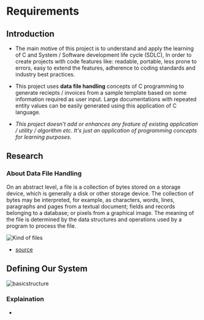 # Requirements

## Introduction

* The main motive of this project is to understand and apply the learning of C and System / Software development life cycle (SDLC), In order to create projects with code features like: readable, portable, less prone to errors, easy to extend the features, adherence to coding standards and industry best practices.

* This project uses **data file handling** concepts of C programming to generate reciepts / invoices from a sample template based on some information required as user input. Large documentations with repeated entity values can be easily generated using this application of C language.

* *This project doesn't add or enhances any feature of existing application / utility / algorithm etc. It's just an application of programming concepts for learning purposes.*

## Research

### About Data File Handling

On an abstract level, a file is a collection of bytes stored on a storage device, which is generally a disk or other storage device. The collection of bytes may be interpreted, for example, as characters, words, lines, paragraphs and pages from a textual document; fields and records belonging to a database; or pixels from a graphical image. The meaning of the file is determined by the data structures and operations used by a program to process the file.

![Kind of files](https://www.mycplus.com/mycplus/wp-content/uploads/2008/09/file_handling_c.png)

* [source](https://www.mycplus.com/tutorials/c-programming-tutorials/file-handling/)

## Defining Our System

![basicstructure](https://user-images.githubusercontent.com/80450214/114393129-4ee6c880-9bb7-11eb-9e76-96546518ebc4.png)

### Explaination

* 


